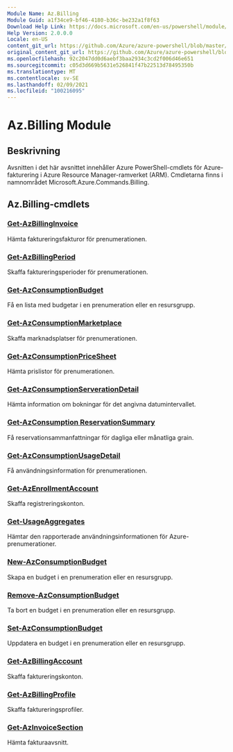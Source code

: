 ```yaml
---
Module Name: Az.Billing
Module Guid: a1f34ce9-bf46-4180-b36c-be232a1f8f63
Download Help Link: https://docs.microsoft.com/en-us/powershell/module/az.billing
Help Version: 2.0.0.0
Locale: en-US
content_git_url: https://github.com/Azure/azure-powershell/blob/master/src/Billing/Billing/help/Az.Billing.md
original_content_git_url: https://github.com/Azure/azure-powershell/blob/master/src/Billing/Billing/help/Az.Billing.md
ms.openlocfilehash: 92c2047dd0d6aebf3baa2934c3cd2f006d46e651
ms.sourcegitcommit: c05d3d669b5631e526841f47b22513d78495350b
ms.translationtype: MT
ms.contentlocale: sv-SE
ms.lasthandoff: 02/09/2021
ms.locfileid: "100216095"
---
```

# Az.Billing Module
## Beskrivning
Avsnitten i det här avsnittet innehåller Azure PowerShell-cmdlets för Azure-fakturering i Azure Resource Manager-ramverket (ARM). Cmdletarna finns i namnområdet Microsoft.Azure.Commands.Billing.

## Az.Billing-cmdlets
### [Get-AzBillingInvoice](Get-AzBillingInvoice.md)
Hämta faktureringsfakturor för prenumerationen.

### [Get-AzBillingPeriod](Get-AzBillingPeriod.md)
Skaffa faktureringsperioder för prenumerationen.

### [Get-AzConsumptionBudget](Get-AzConsumptionBudget.md)
Få en lista med budgetar i en prenumeration eller en resursgrupp.

### [Get-AzConsumptionMarketplace](Get-AzConsumptionMarketplace.md)
Skaffa marknadsplatser för prenumerationen.

### [Get-AzConsumptionPriceSheet](Get-AzConsumptionPriceSheet.md)
Hämta prislistor för prenumerationen.

### [Get-AzConsumptionServerationDetail](Get-AzConsumptionReservationDetail.md)
Hämta information om bokningar för det angivna datumintervallet.

### [Get-AzConsumption ReservationSummary](Get-AzConsumptionReservationSummary.md)
Få reservationsammanfattningar för dagliga eller månatliga grain.

### [Get-AzConsumptionUsageDetail](Get-AzConsumptionUsageDetail.md)
Få användningsinformation för prenumerationen.

### [Get-AzEnrollmentAccount](Get-AzEnrollmentAccount.md)
Skaffa registreringskonton.

### [Get-UsageAggregates](Get-UsageAggregates.md)
Hämtar den rapporterade användningsinformationen för Azure-prenumerationer.

### [New-AzConsumptionBudget](New-AzConsumptionBudget.md)
Skapa en budget i en prenumeration eller en resursgrupp.

### [Remove-AzConsumptionBudget](Remove-AzConsumptionBudget.md)
Ta bort en budget i en prenumeration eller en resursgrupp.

### [Set-AzConsumptionBudget](Set-AzConsumptionBudget.md)
Uppdatera en budget i en prenumeration eller en resursgrupp.

### [Get-AzBillingAccount](Get-AzBillingAccount.md)
Skaffa faktureringskonton.

### [Get-AzBillingProfile](Get-AzBillingProfile.md)
Skaffa faktureringsprofiler.

### [Get-AzInvoiceSection](Get-AzInvoiceSection.md)
Hämta fakturaavsnitt.

